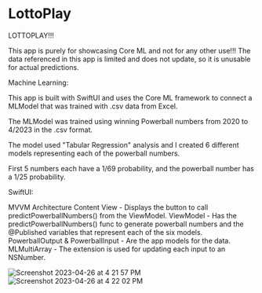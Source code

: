 # LottoPlay

LOTTOPLAY!!!

This app is purely for showcasing Core ML and not for any other use!!!
The data referenced in this app is limited and does not update, so it is unusable for actual predictions. 


Machine Learning:

This app is built with SwiftUI and uses the Core ML framework to connect a MLModel that was trained with .csv data from Excel.

The MLModel was trained using winning Powerball numbers from 2020 to 4/2023 in the .csv format.

The model used "Tabular Regression" analysis and I created 6 different models representing each of the powerball numbers.

First 5 numbers each have a 1/69 probability, and the powerball number has a 1/25 probability. 


SwiftUI:

MVVM Architecture
  Content View - Displays the button to call predictPowerballNumbers() from the ViewModel. 
  ViewModel - Has the predictPowerballNumbers() func to generate powerball numbers and the @Published
              variables that represent each of the six models. 
  PowerballOutput & PowerballInput -  Are the app models for the data.
  MLMultiArray - The extension is used for updating each input to an NSNumber. 

![Screenshot 2023-04-26 at 4 21 57 PM](https://user-images.githubusercontent.com/130512610/234697258-34507cc2-eca3-4ece-aaf4-9ec9a1b0a525.png)
![Screenshot 2023-04-26 at 4 22 02 PM](https://user-images.githubusercontent.com/130512610/234697270-ea0af45d-49ea-45d0-86cb-876de84aee8a.png)
